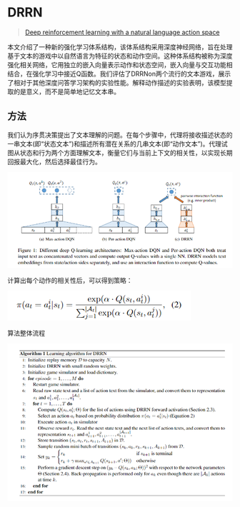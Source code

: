 # DRRN

> [Deep reinforcement learning with a natural language action space](https://arxiv.org/abs/1511.04636)

本文介绍了一种新的强化学习体系结构，该体系结构采用深度神经网络，旨在处理基于文本的游戏中以自然语言为特征的状态和动作空间。这种体系结构被称为深度强化相关网络，它用独立的嵌入向量表示动作和状态空间，嵌入向量与交互功能相结合，在强化学习中接近Q函数。我们评估了DRRNon两个流行的文本游戏，展示了相对于其他深度问答学习架构的实验性能。解释动作描述的实验表明，该模型提取的是意义，而不是简单地记忆文本串。

## 方法

我们认为序贯决策提出了文本理解的问题。在每个步骤中，代理将接收描述状态的一串文本\(即“状态文本”\)和描述所有潜在关系的几串文本\(即“动作文本”\)。代理试图从状态和行为两个方面理解文本，衡量它们与当前上下文的相关性，以实现长期回报最大化，然后选择最佳行为。

![](../../.gitbook/assets/image%20%2882%29.png)

计算出每个动作的相关性后，可以得到策略：

![](../../.gitbook/assets/image%20%2884%29.png)

算法整体流程

![](../../.gitbook/assets/image%20%28124%29.png)

